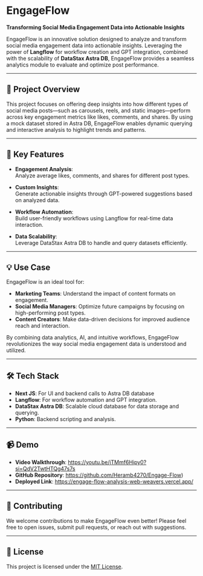 # EngageFlow  

**Transforming Social Media Engagement Data into Actionable Insights**  

EngageFlow is an innovative solution designed to analyze and transform social media engagement data into actionable insights. Leveraging the power of **Langflow** for workflow creation and GPT integration, combined with the scalability of **DataStax Astra DB**, EngageFlow provides a seamless analytics module to evaluate and optimize post performance.

---

## 🚀 **Project Overview**  

This project focuses on offering deep insights into how different types of social media posts—such as carousels, reels, and static images—perform across key engagement metrics like likes, comments, and shares. By using a mock dataset stored in Astra DB, EngageFlow enables dynamic querying and interactive analysis to highlight trends and patterns.

---

## 🔑 **Key Features**  

- **Engagement Analysis**:  
  Analyze average likes, comments, and shares for different post types.  

- **Custom Insights**:  
  Generate actionable insights through GPT-powered suggestions based on analyzed data.  

- **Workflow Automation**:  
  Build user-friendly workflows using Langflow for real-time data interaction.  

- **Data Scalability**:  
  Leverage DataStax Astra DB to handle and query datasets efficiently.  

---

## 💡 **Use Case**  

EngageFlow is an ideal tool for:  

- **Marketing Teams**: Understand the impact of content formats on engagement.  
- **Social Media Managers**: Optimize future campaigns by focusing on high-performing post types.  
- **Content Creators**: Make data-driven decisions for improved audience reach and interaction.  

By combining data analytics, AI, and intuitive workflows, EngageFlow revolutionizes the way social media engagement data is understood and utilized.

---

## 🛠️ **Tech Stack**  
- **Next JS**: For UI and backend calls to Astra DB database
- **Langflow**: For workflow automation and GPT integration.  
- **DataStax Astra DB**: Scalable cloud database for data storage and querying.  
- **Python**: Backend scripting and analysis.  

---

## 📹 **Demo**  

- **Video Walkthrough**: https://youtu.be/jTMmf6Hipy0?si=QdV2TwtHTQg47s7s 
- **GitHub Repository**: https://github.com/Heramb4270/Engage-Flow)  
- **Deployed Link**: https://engage-flow-analysis-web-weavers.vercel.app/
---

## 🤝 **Contributing**  

We welcome contributions to make EngageFlow even better! Please feel free to open issues, submit pull requests, or reach out with suggestions.

---

## 📜 **License**  

This project is licensed under the [MIT License](LICENSE).  

